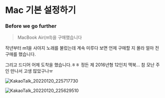 # Mac 기본 설정하기

### Before we go further

> MacBook Air(m1)을 구매했습니다

작년부터 m1을 사야지 노래를 불렀는데 계속 미루다 보면 언제 구매할 지 몰라 얼마 전 구매를 했습니다.

그리고 드디어 어제 도착을 했습니다.ㅎㅎ 정든 제 2016년형 12인치 맥북... 참 모난 주인 만나서 고생 많았구나ㅠ

![KakaoTalk_20220120_225717730](C:\Users\Eisen\Documents\GitHub\TIL\OS\Mac\Mac_basic_setting.assets\KakaoTalk_20220120_225717730.jpg)









![KakaoTalk_20220120_225629510](C:\Users\Eisen\Documents\GitHub\TIL\OS\Mac\Mac_basic_setting.assets\KakaoTalk_20220120_225629510.jpg)